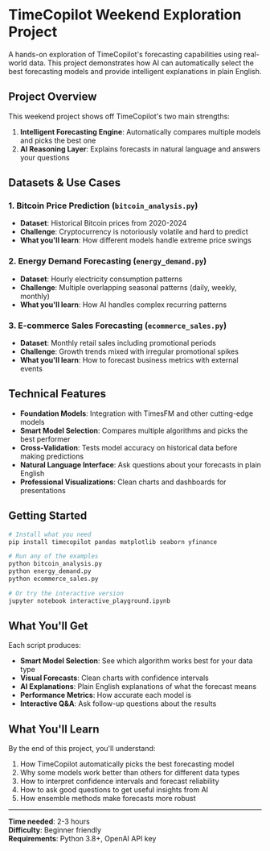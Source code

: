 # TimeCopilot Weekend Exploration Project

A hands-on exploration of TimeCopilot's forecasting capabilities using real-world data. This project demonstrates how AI can automatically select the best forecasting models and provide intelligent explanations in plain English.

## Project Overview

This weekend project shows off TimeCopilot's two main strengths:

1. **Intelligent Forecasting Engine**: Automatically compares multiple models and picks the best one
2. **AI Reasoning Layer**: Explains forecasts in natural language and answers your questions

## Datasets & Use Cases

### 1. **Bitcoin Price Prediction** (`bitcoin_analysis.py`)
- **Dataset**: Historical Bitcoin prices from 2020-2024
- **Challenge**: Cryptocurrency is notoriously volatile and hard to predict
- **What you'll learn**: How different models handle extreme price swings

### 2. **Energy Demand Forecasting** (`energy_demand.py`) 
- **Dataset**: Hourly electricity consumption patterns
- **Challenge**: Multiple overlapping seasonal patterns (daily, weekly, monthly)
- **What you'll learn**: How AI handles complex recurring patterns

### 3. **E-commerce Sales Forecasting** (`ecommerce_sales.py`)
- **Dataset**: Monthly retail sales including promotional periods
- **Challenge**: Growth trends mixed with irregular promotional spikes
- **What you'll learn**: How to forecast business metrics with external events

## Technical Features

- **Foundation Models**: Integration with TimesFM and other cutting-edge models
- **Smart Model Selection**: Compares multiple algorithms and picks the best performer
- **Cross-Validation**: Tests model accuracy on historical data before making predictions
- **Natural Language Interface**: Ask questions about your forecasts in plain English
- **Professional Visualizations**: Clean charts and dashboards for presentations

## Getting Started

```bash
# Install what you need
pip install timecopilot pandas matplotlib seaborn yfinance

# Run any of the examples
python bitcoin_analysis.py
python energy_demand.py
python ecommerce_sales.py

# Or try the interactive version
jupyter notebook interactive_playground.ipynb
```

## What You'll Get

Each script produces:
- **Smart Model Selection**: See which algorithm works best for your data type
- **Visual Forecasts**: Clean charts with confidence intervals
- **AI Explanations**: Plain English explanations of what the forecast means
- **Performance Metrics**: How accurate each model is
- **Interactive Q&A**: Ask follow-up questions about the results

## What You'll Learn

By the end of this project, you'll understand:

1. How TimeCopilot automatically picks the best forecasting model
2. Why some models work better than others for different data types
3. How to interpret confidence intervals and forecast reliability
4. How to ask good questions to get useful insights from AI
5. How ensemble methods make forecasts more robust

---
**Time needed**: 2-3 hours  
**Difficulty**: Beginner friendly  
**Requirements**: Python 3.8+, OpenAI API key
